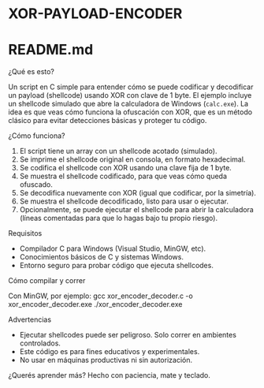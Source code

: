 # XOR-PAYLOAD-ENCODER
# README.md

¿Qué es esto?

Un script en C simple para entender cómo se puede codificar y decodificar un payload (shellcode) usando XOR con clave de 1 byte. El ejemplo incluye un shellcode simulado que abre la calculadora de Windows (`calc.exe`).
La idea es que veas cómo funciona la ofuscación con XOR, que es un método clásico para evitar detecciones básicas y proteger tu código.

¿Cómo funciona?

1. El script tiene un array con un shellcode acotado (simulado).
2. Se imprime el shellcode original en consola, en formato hexadecimal.
3. Se codifica el shellcode con XOR usando una clave fija de 1 byte.
4. Se muestra el shellcode codificado, para que veas cómo queda ofuscado.
5. Se decodifica nuevamente con XOR (igual que codificar, por la simetría).
6. Se muestra el shellcode decodificado, listo para usar o ejecutar.
7. Opcionalmente, se puede ejecutar el shellcode para abrir la calculadora (líneas comentadas para que lo hagas bajo tu propio riesgo).

Requisitos

* Compilador C para Windows (Visual Studio, MinGW, etc).
* Conocimientos básicos de C y sistemas Windows.
* Entorno seguro para probar código que ejecuta shellcodes.


Cómo compilar y correr

Con MinGW, por ejemplo:
gcc xor_encoder_decoder.c -o xor_encoder_decoder.exe
./xor_encoder_decoder.exe


Advertencias

* Ejecutar shellcodes puede ser peligroso. Solo correr en ambientes controlados.
* Este código es para fines educativos y experimentales.
* No usar en máquinas productivas ni sin autorización.

¿Querés aprender más?
Hecho con paciencia, mate y teclado.
